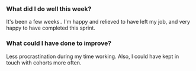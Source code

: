 <h3>What did I do well this week?</h3>
<p>
	It's been a few weeks.. I'm happy and relieved to have left my job, and very happy to have completed this sprint.
</p>

<h3>What could I have done to improve?</h3>
<p>
	Less procrastination during my time working. Also, I could have kept in touch with cohorts more often.
</p>
